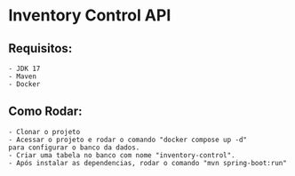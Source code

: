 # Inventory Control API

## Requisitos:
    - JDK 17
    - Maven
    - Docker

## Como Rodar:
    - Clonar o projeto
    - Acessar o projeto e rodar o comando "docker compose up -d"
    para configurar o banco da dados.
    - Criar uma tabela no banco com nome "inventory-control".
    - Após instalar as dependencias, rodar o comando "mvn spring-boot:run"